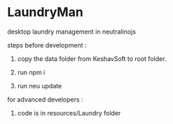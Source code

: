 # LaundryMan
desktop laundry management in neutralinojs

steps before development : 

1.  copy the data folder from KeshavSoft to root folder.

2.  run npm i

3.  run neu update

for advanced developers :

1.  code is in resources/Laundry folder

